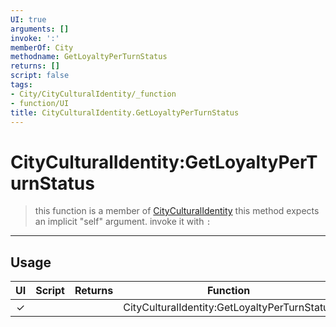 ```yaml
---
UI: true
arguments: []
invoke: ':'
memberOf: City
methodname: GetLoyaltyPerTurnStatus
returns: []
script: false
tags:
- City/CityCulturalIdentity/_function
- function/UI
title: CityCulturalIdentity.GetLoyaltyPerTurnStatus
---
```

# CityCulturalIdentity:GetLoyaltyPerTurnStatus
> this function is a member of [CityCulturalIdentity](civ-6/lua/CityCulturalIdentity.md)
> this method expects an implicit "self" argument. invoke it with `:`
-----
## Usage
|  UI | Script | Returns | Function | Arguments |
|:---:|:------:|-------:|:--------:|:---------|
|✓| ||CityCulturalIdentity:GetLoyaltyPerTurnStatus||
